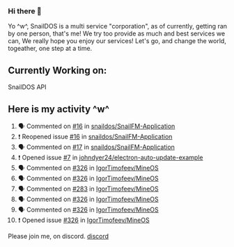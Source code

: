 ### Hi there 👋
Yo ^w^,
SnailDOS is a multi service "corporation", as of currently, getting ran by one person, that's me!
We try too provide as much and best services we can, We really hope you enjoy our services!
Let's go, and change the world, togeather, one step at a time.
## Currently Working on:
SnailDOS API
## Here is my activity ^w^
<!--START_SECTION:activity-->
1. 🗣 Commented on [#16](https://github.com/snaildos/SnailFM-Application/issues/16) in [snaildos/SnailFM-Application](https://github.com/snaildos/SnailFM-Application)
2. ❗️ Reopened issue [#16](https://github.com/snaildos/SnailFM-Application/issues/16) in [snaildos/SnailFM-Application](https://github.com/snaildos/SnailFM-Application)
3. 🗣 Commented on [#17](https://github.com/snaildos/SnailFM-Application/issues/17) in [snaildos/SnailFM-Application](https://github.com/snaildos/SnailFM-Application)
4. ❗️ Opened issue [#7](https://github.com/johndyer24/electron-auto-update-example/issues/7) in [johndyer24/electron-auto-update-example](https://github.com/johndyer24/electron-auto-update-example)
5. 🗣 Commented on [#326](https://github.com/IgorTimofeev/MineOS/issues/326) in [IgorTimofeev/MineOS](https://github.com/IgorTimofeev/MineOS)
6. 🗣 Commented on [#326](https://github.com/IgorTimofeev/MineOS/issues/326) in [IgorTimofeev/MineOS](https://github.com/IgorTimofeev/MineOS)
7. 🗣 Commented on [#283](https://github.com/IgorTimofeev/MineOS/issues/283) in [IgorTimofeev/MineOS](https://github.com/IgorTimofeev/MineOS)
8. 🗣 Commented on [#326](https://github.com/IgorTimofeev/MineOS/issues/326) in [IgorTimofeev/MineOS](https://github.com/IgorTimofeev/MineOS)
9. 🗣 Commented on [#326](https://github.com/IgorTimofeev/MineOS/issues/326) in [IgorTimofeev/MineOS](https://github.com/IgorTimofeev/MineOS)
10. ❗️ Opened issue [#326](https://github.com/IgorTimofeev/MineOS/issues/326) in [IgorTimofeev/MineOS](https://github.com/IgorTimofeev/MineOS)
<!--END_SECTION:activity-->
Please join me, on discord.
[discord](https://invite.gg/snaildos)
